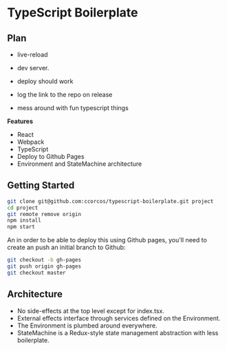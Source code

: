 # TypeScript Boilerplate

## Plan

- live-reload

- dev server.
- deploy should work
- log the link to the repo on release


- mess around with fun typescript things


**Features**
- React
- Webpack
- TypeScript
- Deploy to Github Pages
- Environment and StateMachine architecture

## Getting Started

```sh
git clone git@github.com:ccorcos/typescript-boilerplate.git project
cd project
git remote remove origin
npm install
npm start
```

An in order to be able to deploy this using Github pages, you'll need to create an push an initial branch to Github:

```sh
git checkout -b gh-pages
git push origin gh-pages
git checkout master
```

## Architecture

- No side-effects at the top level except for index.tsx.
- External effects interface through services defined on the Environment.
- The Environment is plumbed around everywhere.
- StateMachine is a Redux-style state management abstraction with less boilerplate.
